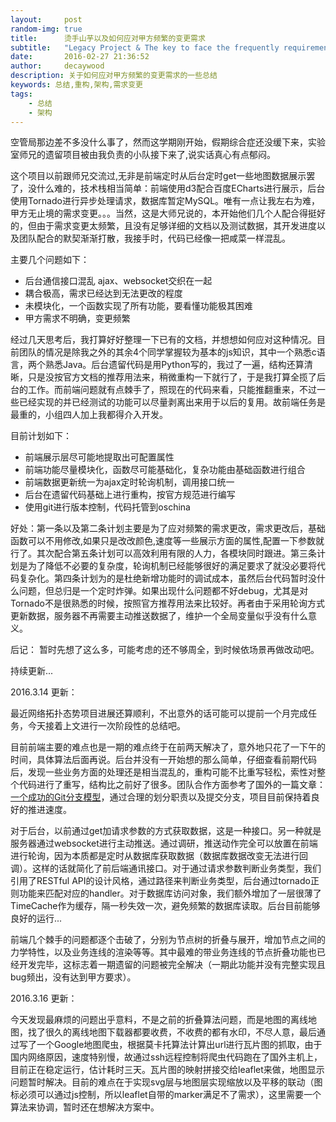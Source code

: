 ```yaml
---
layout:     post
random-img: true
title:      烫手山芋以及如何应对甲方频繁的变更需求
subtitle:   "Legacy Project & The key to face the frequently requirements change"
date:       2016-02-27 21:36:52
author:     decaywood
description: 关于如何应对甲方频繁的变更需求的一些总结
keywords: 总结,重构,架构,需求变更
tags:
    - 总结
    - 架构
---
```


空管局那边差不多没什么事了，然而这学期刚开始，假期综合症还没缓下来，实验室师兄的遗留项目被由我负责的小队接下来了,说实话真心有点郁闷。

这个项目以前跟师兄交流过,无非是前端定时从后台定时get一些地图数据展示罢了，没什么难的，技术栈相当简单：前端使用d3配合百度ECharts进行展示，后台使用Tornado进行异步处理请求，数据库暂定MySQL。唯有一点让我左右为难，甲方无止境的需求变更。。。当然，这是大师兄说的，本开始他们几个人配合得挺好的，但由于需求变更太频繁，且没有足够详细的文档以及测试数据，其开发进度以及团队配合的默契渐渐打散，我接手时，代码已经像一把咸菜一样混乱。

主要几个问题如下：

* 后台通信接口混乱 ajax、websocket交织在一起
* 耦合极高，需求已经达到无法更改的程度
* 未模块化，一个函数实现了所有功能，要看懂功能极其困难
* 甲方需求不明确，变更频繁

经过几天思考后，我打算好好整理一下已有的文档，并想想如何应对这种情况。目前团队的情况是除我之外的其余4个同学掌握较为基本的js知识，其中一个熟悉c语言，两个熟悉Java。后台遗留代码是用Python写的，我过了一遍，结构还算清晰，只是没按官方文档的推荐用法来，稍微重构一下就行了，于是我打算全揽了后台的工作。而前端问题就有点棘手了，照现在的代码来看，只能推翻重来，不过一些已经实现的并已经测试的功能可以尽量剥离出来用于以后的复用。故前端任务是最重的，小组四人加上我都得介入开发。

目前计划如下：

* 前端展示层尽可能地提取出可配置属性
* 前端功能尽量模块化，函数尽可能基础化，复杂功能由基础函数进行组合
* 前端数据更新统一为ajax定时轮询机制，调用接口统一
* 后台在遗留代码基础上进行重构，按官方规范进行编写
* 使用git进行版本控制，代码托管到oschina

好处：第一条以及第二条计划主要是为了应对频繁的需求更改，需求更改后，基础函数可以不用修改,如果只是改改颜色,速度等一些展示方面的属性,配置一下参数就行了。其次配合第五条计划可以高效利用有限的人力，各模块同时跟进。第三条计划是为了降低不必要的复杂度，轮询机制已经能够很好的满足要求了就没必要将代码复杂化。第四条计划为的是杜绝新增功能时的调试成本，虽然后台代码暂时没什么问题，但总归是一个定时炸弹。如果出现什么问题都不好debug，尤其是对Tornado不是很熟悉的时候，按照官方推荐用法来比较好。再者由于采用轮询方式更新数据，服务器不再需要主动推送数据了，维护一个全局变量似乎没有什么意义。

后记： 暂时先想了这么多，可能考虑的还不够周全，到时候依场景再做改动吧。

持续更新...

2016.3.14 更新：

最近网络拓扑态势项目进展还算顺利，不出意外的话可能可以提前一个月完成任务，今天接着上文进行一次阶段性的总结吧。

目前前端主要的难点也是一期的难点终于在前两天解决了，意外地只花了一下午的时间，具体算法后面再说。后台并没有一开始想的那么简单，仔细查看前期代码后，发现一些业务方面的处理还是相当混乱的，重构可能不比重写轻松，索性对整个代码进行了重写，结构比之前好了很多。团队合作方面参考了国外的一篇文章：[一个成功的Git分支模型](/2016/03/02/git-branch-model/)，通过合理的划分职责以及提交分支，项目目前保持着良好的推进速度。

对于后台，以前通过get加请求参数的方式获取数据，这是一种接口。另一种就是服务器通过websocket进行主动推送。通过调研，推送动作完全可以放置在前端进行轮询，因为本质都是定时从数据库获取数据（数据库数据改变无法进行回调）。这样的话就简化了前后端通讯接口。对于通过请求参数判断业务类型，我们引用了RESTful API的设计风格，通过路径来判断业务类型，后台通过tornado正则功能来匹配对应的handler。对于数据库访问对象，我们额外增加了一层很薄了TimeCache作为缓存，隔一秒失效一次，避免频繁的数据库读取。后台目前能够良好的运行...

前端几个棘手的问题都逐个击破了，分别为节点树的折叠与展开，增加节点之间的力学特性，以及业务连线的渲染等等。其中最难的带业务连线的节点折叠功能也已经开发完毕，这标志着一期遗留的问题被完全解决（一期此功能并没有完整实现且bug频出，没有达到甲方要求）。

2016.3.16 更新：

今天发现最麻烦的问题出乎意料，不是之前的折叠算法问题，而是地图的离线地图，找了很久的离线地图下载器都要收费，不收费的都有水印，不尽人意，最后通过写了一个Google地图爬虫，根据莫卡托算法计算出url进行瓦片图的抓取，由于国内网络原因，速度特别慢，故通过ssh远程控制将爬虫代码跑在了国外主机上，目前正在稳定运行，估计耗时三天。瓦片图的映射拼接交给leaflet来做，地图显示问题暂时解决。目前的难点在于实现svg层与地图层实现缩放以及平移的联动（图标必须可以通过js控制，所以leaflet自带的marker满足不了需求），这里需要一个算法来协调，暂时还在想解决方案中。